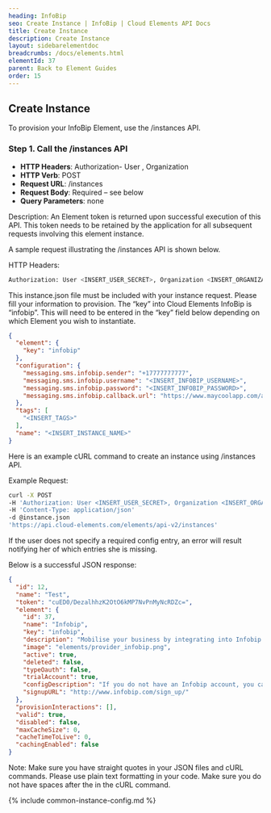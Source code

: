 ```yaml
---
heading: InfoBip
seo: Create Instance | InfoBip | Cloud Elements API Docs
title: Create Instance
description: Create Instance
layout: sidebarelementdoc
breadcrumbs: /docs/elements.html
elementId: 37
parent: Back to Element Guides
order: 15
---
```


## Create Instance

To provision your InfoBip Element, use the /instances API.

### Step 1. Call the /instances API

* __HTTP Headers__: Authorization- User <user secret>, Organization <organization secret>
* __HTTP Verb__: POST
* __Request URL__: /instances
* __Request Body__: Required – see below
* __Query Parameters__: none

Description: An Element token is returned upon successful execution of this API. This token needs to be retained by the application for all subsequent requests involving this element instance.

A sample request illustrating the /instances API is shown below.

HTTP Headers:

```bash
Authorization: User <INSERT_USER_SECRET>, Organization <INSERT_ORGANIZATION_SECRET>

```
This instance.json file must be included with your instance request.  Please fill your information to provision.  The “key” into Cloud Elements InfoBip is “infobip”.  This will need to be entered in the “key” field below depending on which Element you wish to instantiate.

```json
{
  "element": {
    "key": "infobip"
  },
  "configuration": {
    "messaging.sms.infobip.sender": "+17777777777",
    "messaging.sms.infobip.username": "<INSERT_INFOBIP_USERNAME>",
    "messaging.sms.infobip.password": "<INSERT_INFOBIP_PASSWORD>",
    "messaging.sms.infobip.callback.url": "https://www.maycoolapp.com/auth"
  },
  "tags": [
    "<INSERT_TAGS>"
  ],
  "name": "<INSERT_INSTANCE_NAME>"
}
```

Here is an example cURL command to create an instance using /instances API.

Example Request:

```bash
curl -X POST
-H 'Authorization: User <INSERT_USER_SECRET>, Organization <INSERT_ORGANIZATION_SECRET>'
-H 'Content-Type: application/json'
-d @instance.json
'https://api.cloud-elements.com/elements/api-v2/instances'
```

If the user does not specify a required config entry, an error will result notifying her of which entries she is missing.

Below is a successful JSON response:

```json
{
  "id": 12,
  "name": "Test",
  "token": "cuED0/DezalhhzK2OtO6kMP7NvPnMyNcRDZc=",
  "element": {
    "id": 37,
    "name": "Infobip",
    "key": "infobip",
    "description": "Mobilise your business by integrating into Infobip mobile services cloud. Infobip solutions are designed specifically for companies handling huge amounts of user data and give access to the most varied demographics for marketing, customer care, polling and loyalty programs. The API enables users to communicate with your app or chat with one another; your code decides.",
    "image": "elements/provider_infobip.png",
    "active": true,
    "deleted": false,
    "typeOauth": false,
    "trialAccount": true,
    "configDescription": "If you do not have an Infobip account, you can create one at <a href="http://www.infobip.com/sign_up/" target="_blank">Infobip Signup</a>",
    "signupURL": "http://www.infobip.com/sign_up/"
  },
  "provisionInteractions": [],
  "valid": true,
  "disabled": false,
  "maxCacheSize": 0,
  "cacheTimeToLive": 0,
  "cachingEnabled": false
}
```

Note:  Make sure you have straight quotes in your JSON files and cURL commands.  Please use plain text formatting in your code.  Make sure you do not have spaces after the in the cURL command.

{% include common-instance-config.md %}
